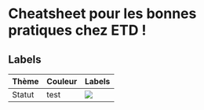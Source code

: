 # Cheatsheet pour les bonnes pratiques chez ETD !

## Labels

Thème        | Couleur       | Labels
------------ | ------------- | -------------
Statut       | test          | ![](http://github-labels.etd-solutions.com/?text=question&bg=f00&color=fff&2)
